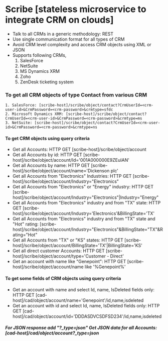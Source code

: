 # Scribe [stateless microservice to integrate CRM on clouds]

- Talk to all CRMs in a generic methodology: REST
- Use single communication format for all types of CRM
- Avoid CRM level complexity and access CRM objects using XML or JSON
- Supports following CRMs,
	1. SalesForce
	2. NetSuite
	3. MS Dynamics XRM
	4. Zoho
	5. ZenDesk ticketing system
### To get all CRM objects of type Contact from various CRM
	1. SalesForce: [scribe-host]/scribe/object/contact?CrmUserId=<crm-user-id>&CrmPassword=<crm-password>&crmtype=sfdc
	2. Microsoft Dynamics XRM: [scribe-host]/scribe/object/contact?CrmUserId=<crm-user-id>&CrmPassword=<crm-password>&crmtype=ms
	3. NetSuite: [scribe-host]/scribe/object/contact?CrmUserId=<crm-user-id>&CrmPassword=<crm-password>&crmtype=ns

#### To get CRM objects using query criteria 
- Get all Accounts:  HTTP GET [scribe-host]/scribe/object/account
- Get all Accounts by id: HTTP GET [scribe-host]/scribe/object/account/Id='001A000000E9ZEuIAN'
- Get all Accounts by name: HTTP GET [scribe-host]/scribe/object/account/name='Dickenson plc'
- Get all Accounts from "Electronics" Industries: HTTP GET [scribe-host]/scribe/object/account/Industry="Electronics"
- Get all Accounts from "Electronics" or "Energy" industry:  HTTP GET	[scribe-host]/scribe/object/account/Industry="Electronics"|Industry="Energy"
- Get all Accounts from "Electronics" industry and from "TX" state: HTTP GET	[scribe-host]/scribe/object/account/Industry='Electronics'&BillingState='TX'
- Get all Accounts from "Electronics" industry and from "TX" state and "Hot" rating: [scribe-host]/scribe/object/account/Industry="Electronics"&BillingState="TX"&Rating="Hot"
- Get all Accounts from "TX" or "KS" states:  HTTP GET [scribe-host]/scribe/object/account/BillingState='TX'|BillingState='KS'
- Get all direct customer Accounts:  HTTP GET [scribe-host]/scribe/object/account/type='Customer - Direct'
- Get an account with name like "Genepoint":  HTTP GET [scribe-host]/scribe/object/account/name like '%Genepoint%'

#### To get some fields of CRM objects using query criteria 
- Get an account with name and select Id, name, IsDeleted fields only:  HTTP GET [cad-host]/cad/object/account/name='Genepoint'/id,name,isdeleted 
- Get an account with id and select Id, name, IsDeleted fields only:  HTTP GET [cad-host]/cad/object/account/id='DDDASDVCSDFSD234'/id,name,isdeleted

##### For JSON  response add "?_type=json" Get JSON data for all Accounts: [cad-host]/cad/object/account?_type=json
